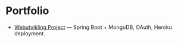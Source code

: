 # Portfolio

  - [Webutvikling Project](https://github.com/Samer-Khatib/Webutvikling) — Spring Boot + MongoDB, OAuth, Heroku deployment.
